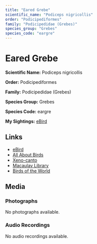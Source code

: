 ```yaml
---
title: "Eared Grebe"
scientific_name: "Podiceps nigricollis"
order: "Podicipediformes"
family: "Podicipedidae (Grebes)"
species_group: "Grebes"
species_code: "eargre"
---
```


# Eared Grebe

**Scientific Name:** Podiceps nigricollis

**Order:** Podicipediformes

**Family:** Podicipedidae (Grebes)

**Species Group:** Grebes

**Species Code:** eargre

**My Sightings:** [eBird](https://ebird.org/lifelist?r=world&time=life&spp=eargre)

## Links
* [eBird](https://ebird.org/species/eargre) 
* [All About Birds](https://www.allaboutbirds.org/guide/eargre) 
* [Xeno-canto](https://www.xeno-canto.org/species/eargre) 
* [Macaulay Library](https://search.macaulaylibrary.org/catalog?taxonCode=eargre&sort=rating_rank_desc)
* [Birds of the World](https://birdsoftheworld.org/bow/species/eargre)

## Media
### Photographs
No photographs available.

### Audio Recordings
No audio recordings available.
